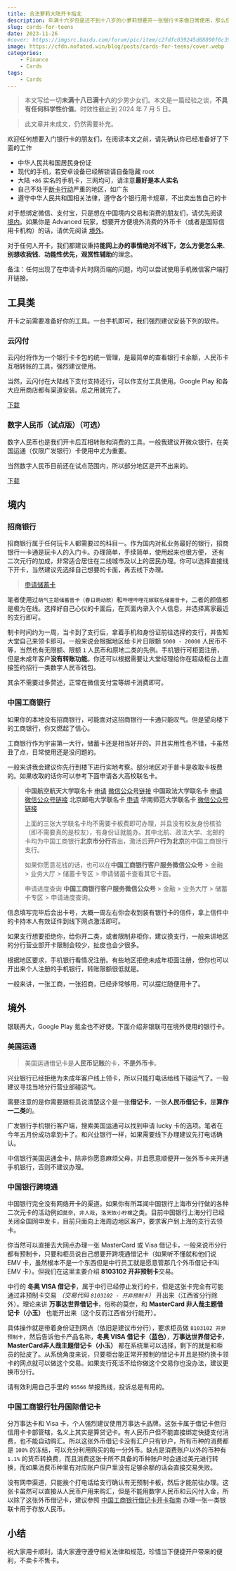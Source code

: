 ```yaml
---
title: 合法萝莉大陆开卡指北
description: 年满十六岁但是还不到十八岁的小萝莉想要开一张银行卡来做日常使用，那么怪蜀黍会推荐给小萝莉什么样的卡呢？
slug: cards-for-teens
date: 2023-11-26
#cover: https://imgsrc.baidu.com/forum/pic/item/c2fdfc039245d68890f6c392e2c27d1ed21b240b.jpg
image: https://cfdn.nofated.win/blog/posts/cards-for-teens/cover.webp
categories:
    - Finance
    - Cards
tags:
    - Cards
---
```


>本文写给一切**未满十八已满十六**的少男少女们。本文是一篇经验之谈，**不具有任何科学性价值**。时效性截止到 2024 年 7 月 5 日。

>此文章并未成文，仍然需要补充。

欢迎任何想要入门银行卡的朋友们，在阅读本文之前，请先确认你已经准备好了下面的工作

- 中华人民共和国居民身份证
- 现代的手机，若安卓设备已经解锁请自备隐藏 root
- 大陆 `+86` 实名的手机卡，三网均可，请注意**最好是本人实名**
- 自己不处于[断卡行动](https://zh.wikipedia.org/zh/%E6%96%AD%E5%8D%A1%E8%A1%8C%E5%8A%A8)严重的地区，如广东
- 遵守中华人民共和国相关法律，遵守各个银行用卡规章，不出卖出售自己的卡

对于想绑定微信、支付宝，只是想在中国境内交易和消费的朋友们，请优先阅读 [境内](#境内)。如果你是 Advanced 玩家，想要开方便境外消费的外币卡（或者是国际信用卡机构）的话，请优先阅读 [境外](#境外)。

对于任何人开卡，我们都建议秉持**能网上办的事情绝对不线下，怎么方便怎么来**、**别想收我钱**、**功能性优先，观赏性辅助**的理念。

备注：任何出现了在申请卡片时网页端的问题，均可以尝试使用手机微信客户端打开链接。

## 工具类

开卡之前需要准备好你的工具。一台手机即可，我们强烈建议安装下列的软件。

### 云闪付

云闪付将作为一个银行卡卡包的统一管理，是最简单的查看银行卡余额，人民币卡互相转账的工具，强烈建议使用。

当然，云闪付在大陆线下支付支持还行，可以作支付工具使用。Google Play 和各大应用商店都有渠道安装。总之用就完了。

[下载](https://cn.unionpay.com/upowhtml/cn/templates/quickPass/quickPass.html)

### 数字人民币（试点版）（可选）

数字人民币也是我们开卡后互相转账和消费的工具。一般我建议开微众银行，在美国运通（仅限广发银行）卡使用中尤为重要。

当然数字人民币目前还在试点范围内，所以部分地区是开不出来的。

[下载](https://pilot.app.ecny.pbcdci.cn/download/index.html)

## 境内

### 招商银行

招商银行属于任何玩卡人都需要过的科目一。作为国内对私业务最好的银行，招商银行一卡通是玩卡人的入门卡。办理简单，手续简单，使用起来也很方便， 还有二次元行的加成，非常适合居住在二线城市及以上的居民办理。你可以选择直接线下开卡，当然建议先选择自己想要的卡面，再去线下办理。

>[申请储蓄卡](https://t.cmbchina.com/wpBspZAA?CorperationCode=F00000DBA000000000000100ywtwap015858000000000000000000000000&BranchID=100&Organization=100531&RecmCode=)

笔者使用过`萌气主题储蓄普卡（春日萌动款）`和`哔哩哔哩花嫁联名储蓄普卡`，二者的颜值都是极为在线。选择好自己心仪的卡面后，在页面内录入个人信息，并选择离家最近的支行即可。

制卡时间约为一周，当卡到了支行后，拿着手机和身份证前往选择的支行，并告知大堂自己来领卡即可。一般来说会根据地区给卡片日限额 `5000 - 20000` 人民币不等，当然也有无限额、限额 `1` 人民币和原地二类的先例。手机银行可柜面注册，但是未成年客户**没有转账功能**。你还可以根据需要让大堂经理给你在超级柜台上直接签约招行一类数字人民币钱包。

其余不需要过多赘述，正常在微信支付宝等绑卡消费即可。

### 中国工商银行

如果你的本地没有招商银行，可能面对这招商银行一卡通只能叹气。但是望向楼下的工商银行，你又燃起了信心。

工商银行作为宇宙第一大行，储蓄卡还是相当好开的。并且实用性也不错，卡虽然丑了点，日常使用还是没问题的。

一般来讲我会建议你先行到楼下进行实地考察。部分地区对于普卡是收取卡板费的。如果收取的话你可以参考下面申请各大高校联名卡。

>**中国航空航天大学联名卡** [申请](https://ebiz.icbc.com.cn/icbc/ecams/debitcard/index/mail_debit_card_main.flowc?flowActionName=apply&i_apchannel=8&tranFlag=3&i_areaCode=0200&i_prodid=120010443780&i_allyno=02000092&i_employId=000892210) [微信公众号链接](https://mp.weixin.qq.com/s/vAdfyTgiOmUOFzTRB-yU3Q)
>**中国政法大学联名卡** [申请](https://ebiz.icbc.com.cn/icbc/ecams/debitcard/index/mail_debit_card_main.flowc?flowActionName=apply&i_apchannel=8&tranFlag=3&i_areaCode=0200&i_prodid=120010404280&i_allyno=02000091&i_employId=001028770)  [微信公众号链接](https://mp.weixin.qq.com/s/CXhN6KHvaHHkHgM8bek7kA)
>**北京邮电大学联名卡** [申请](https://ebiz.icbc.com.cn/icbc/ecams/debitcard/index/mail_debit_card_main.flowc?flowActionName=apply&i_apchannel=8&tranFlag=3&i_areaCode=0200&i_prodid=120010335780&i_allyno=02000084&i_employId=000915651)
>**华南师范大学联名卡** [微信公众号链接](https://mp.weixin.qq.com/s/qye_qcjkSQSBvISrhFUjKA)
>
>上面的三张大学联名卡均不需要卡板费即可办理，并且没有校友身份核验（即不需要真的是校友），有身份证就能办。其中北航、政法大学、北邮的卡均为中国工商银行**北京市分行**寄出，激活后**开户行为北京**的中国工商银行支行。
>
>如果你愿意花钱的话，也可以在**中国工商银行客户服务微信公众号** > 金融 > 业务大厅 > 储蓄卡专区 > 申请储蓄卡查看其它卡面。
>
>申请进度查询 **中国工商银行客户服务微信公众号** > 金融 > 业务大厅 > 储蓄卡专区 > 申请进度查询。

信息填写完毕后会出卡号，大概一周左右你会收到装有银行卡的信件，拿上信件中的卡持本人有效证件到线下网点激活即可。

如果支行想要拒绝你，给你开二类，或者限制非柜你，建议换支行，一般来讲地区的分行营业部开卡限制会较少，扯皮也会少很多。

根据地区要求，手机银行看情况注册。有些地区拒绝未成年柜面注册，但你也可以开出来个人注册的手机银行，转账限额很低就是。

一般来讲，一张工商，一张招商，已经非常够用，可以摆烂随便用卡了。

## 境外

银联再大，Google Play 氪金也不好使。下面介绍非银联可在境外使用的银行卡。

### 美国运通

>美国运通借记卡是**人民币记账**的卡，**不是外币卡**。

兴业银行已经拒绝为未成年客户线上领卡，所以只能打电话给线下碰运气了。一般建议寻找当地分行营业部碰运气。

需要注意的是你需要跟柜员说清楚这个是一张**借记卡**，一张**人民币借记卡**，是**算作一二类**的。

广发银行手机银行客户端，搜索美国运通可以找到申请 lucky 卡的选项。笔者在今年五月份成功拿到卡了。和兴业银行一样，如果需要线下办理建议先打电话确认。

中信银行美国运通金卡，除非你愿意麻烦父母，并且愿意顺便开一张外币卡来开通手机银行，否则不建议办理。

### 中国银行跨境通

中国银行完全没有网络开卡的渠道。如果你有所耳闻中国银行上海市分行做的各种二次元卡的活动例如`莫奈`，`非人哉`，`洛天依小柠檬`之类。目前中国银行上海分行已经关闭全国网申发卡，目前只面向上海周边地区客户，要求客户到上海的支行去领卡。

你当然可以直接去大网点办理一张 MasterCard 或 Visa 借记卡，一般来说市分行都有预制卡，只要和柜员说自己想要开跨境通借记卡（如果听不懂就和他们说 EMV 卡，虽然根本不是一个东西但是中行员工就是愿意管那几个外币借记卡叫 EMV 卡）。但我们在这里主要介绍 **8103102 开非预制卡**交易。

中行的 **冬奥 VISA 借记卡**，属于中行已经停止发行的卡，但是这张卡完全有可能通过非预制卡交易 _（交易代码 `8103102 - 开非预制卡`）_ 开出来（江西省分行除外）。理论来讲 **万事达世界借记卡**，俗称的莫奈，和 **MasterCard 非人哉主题借记卡（小玉）** 也能开出来（这个反而江西省分行能开）。

具体操作就是带着身份证到网点（依旧是建议市分行），要求柜员做 `8103102 开非预制卡`，然后告诉他卡产品名称，**冬奥 VISA 借记卡（蓝色）**，**万事达世界借记卡**，**MasterCard非人哉主题借记卡（小玉）** 都在系统里可以选择，剩下的就是和柜员的扯皮了。从系统角度来说，只要柜台能正常开预制的借记卡并且是预约换卡领卡的网点就可以做这个交易。如果支行死活不给你做这个交易你也没办法，建议更换市分行。

请有效利用自己手里的 `95566` 举报热线，投诉总是有用的。

### 中国工商银行牡丹国际借记卡

分万事达卡和 Visa 卡，个人强烈建议使用万事达卡品牌。这张卡属于借记卡但归信用卡卡部管辖，名义上其实是算贷记卡。有人民币户但不能直接绑定快捷支付消费，也不能自动购汇。所以这张外币借记卡没有汇户只有钞户，所有币种的消费都是 `100%` 的冻结，可以充分利用购买的每一分外币。缺点是消费账户以外的币种有 `1.1%` 的货币转换费，而且消费这张卡所不具备的币种账户时会通过美元进行转换，而如果消费币种里有对应账户但户里没有足够余额的话会直接交易失败。

没有网申渠道，只能挨个打电话给支行确认有无预制卡板，然后才能前往办理。这张卡虽然可以直接从人民币户用来购汇，但是不能用数字人民币和云闪付入金，所以除了这张外币借记卡，建议参照 [中国工商银行借记卡开卡指南](#中国工商银行) 办理一张一类银联卡用于存放人民币。

## 小结

祝大家用卡顺利，请大家遵守遵守相关法律和规范，珍惜当下便捷开户带来的便利，不卖卡不售卡。
